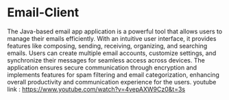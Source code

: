 # Email-Client
The Java-based email app application is a powerful tool that allows users to manage their emails efficiently. With an intuitive user interface, it provides features like composing, sending, receiving, organizing, and searching emails. Users can create multiple email accounts, customize settings, and synchronize their messages for seamless access across devices. The application ensures secure communication through encryption and implements features for spam filtering and email categorization, enhancing overall productivity and communication experience for the users.
youtube link : https://www.youtube.com/watch?v=4vepAXW9Cz0&t=3s
